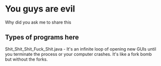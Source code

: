# You guys are evil
Why did you ask me to share this

## Types of programs here
Shit_Shit_Shit_Fuck_Shit.java - It's an infinite loop of opening new GUIs until you terminate the process or your computer crashes. It's like a fork bomb but without the forks.
